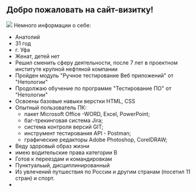 ## Добро пожаловать на сайт-визитку!

![](../../Downloads/SudeevAF.jpg)
Немного информации о себе:
- Анатолий
- 31 год
- г. Уфа
- Женат, детей нет
- Решил сменить сферу деятельности, после 7 лет в проектном институте крупной нефтяной компании
- Пройден модуль "Ручное тестирование Веб приложений" от "Нетологии"
- Продолжаю обучение по программе "Тестирование ПО" от "Нетологии"
- Освоены базовые навыки верстки HTML, CSS 
- Опытный пользователь ПК: 
  - пакет Microsoft Office -WORD, Excel, PowerPoint; 
  - баг-трекинговая система Jira;
  - система контроля версий GIT;
  - инструмент тестирования API - Postman; 
  - графические редакторы Adobe Photoshop, CorelDRAW;
- Веду здоровый образ жизни
- имею водительские права категории В
- Готов к переездам и командировкам
- Пунктуальый, дисциплинированный
- Из увлечений путшествия по России и другим странам (посетил 11 стран) и спорт.
- 
